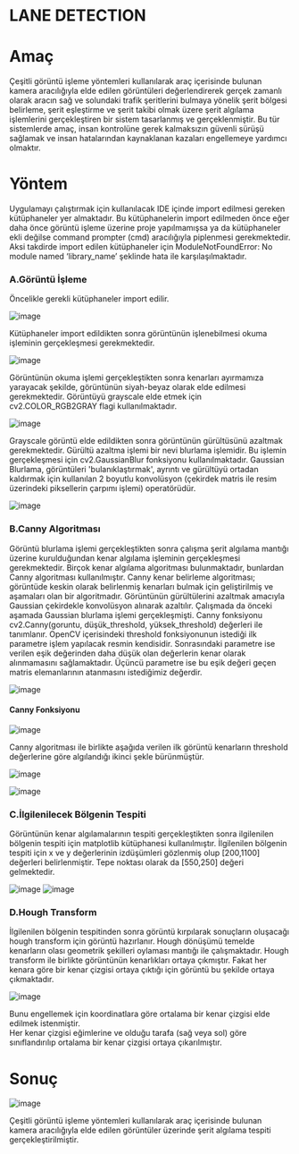 # LANE DETECTION

# Amaç
Çeşitli görüntü işleme yöntemleri kullanılarak araç içerisinde bulunan kamera aracılığıyla elde edilen görüntüleri değerlendirerek gerçek zamanlı olarak aracın sağ ve solundaki trafik şeritlerini bulmaya yönelik şerit bölgesi belirleme, şerit eşleştirme ve şerit takibi olmak üzere şerit algılama işlemlerini gerçekleştiren bir sistem tasarlanmış ve gerçeklenmiştir. Bu tür sistemlerde amaç, insan kontrolüne gerek kalmaksızın güvenli sürüşü sağlamak ve insan hatalarından kaynaklanan kazaları engellemeye yardımcı olmaktır.

# Yöntem
Uygulamayı çalıştırmak için kullanılacak IDE içinde import edilmesi gereken kütüphaneler yer almaktadır. 
Bu kütüphanelerin import edilmeden önce eğer daha önce görüntü işleme üzerine proje yapılmamışsa ya da kütüphaneler ekli değilse command prompter (cmd) aracılığıyla piplenmesi gerekmektedir. Aksi takdirde import edilen kütüphaneler için ModuleNotFoundError: No module named ‘library_name’ şeklinde hata ile karşılaşılmaktadır.

### A.Görüntü İşleme
Öncelikle gerekli kütüphaneler import edilir.

![image](https://user-images.githubusercontent.com/73740709/166804915-2c9184a8-f09e-4109-8930-d89a24d0864c.png)

Kütüphaneler import edildikten sonra görüntünün işlenebilmesi okuma işleminin gerçekleşmesi gerekmektedir.

![image](https://user-images.githubusercontent.com/73740709/166805020-f0ab5bc5-76c2-44ee-a4e1-8697b4147a7e.png)

Görüntünün okuma işlemi gerçekleştikten sonra kenarları ayırmamıza yarayacak şekilde, görüntünün siyah-beyaz olarak elde edilmesi gerekmektedir. 
Görüntüyü grayscale elde etmek için  cv2.COLOR_RGB2GRAY flagi kullanılmaktadır.

![image](https://user-images.githubusercontent.com/73740709/166805088-17ac69f7-6738-4ac5-825a-dc8d2ae6f485.png)

Grayscale görüntü elde edildikten sonra görüntünün gürültüsünü azaltmak gerekmektedir. Gürültü azaltma işlemi bir nevi blurlama işlemidir. Bu işlemin gerçekleşmesi için cv2.GaussianBlur fonksiyonu kullanılmaktadır. Gaussian Blurlama, görüntüleri 'bulanıklaştırmak', ayrıntı ve gürültüyü ortadan kaldırmak için kullanılan 2 boyutlu konvolüsyon (çekirdek matris ile resim üzerindeki piksellerin çarpımı işlemi) operatörüdür.

![image](https://user-images.githubusercontent.com/73740709/166805160-52bd4f6d-fdf7-4c5a-827c-f0dd8c31a107.png)

### B.Canny Algoritması
Görüntü blurlama işlemi gerçekleştikten sonra çalışma şerit algılama mantığı üzerine kurulduğundan kenar algılama işleminin gerçekleşmesi gerekmektedir. 
Birçok kenar algılama algoritması bulunmaktadır, bunlardan Canny algoritması kullanılmıştır. 
Canny kenar belirleme algoritması; görüntüde keskin olarak belirlenmiş kenarları bulmak için geliştirilmiş ve aşamaları olan bir algoritmadır. 
Görüntünün gürültülerini azaltmak amacıyla Gaussian çekirdekle konvolüsyon alınarak azaltılır. 
Çalışmada da önceki aşamada Gaussian blurlama işlemi gerçekleşmişti. 
Canny fonksiyonu cv2.Canny(goruntu, düşük_threshold, yüksek_threshold)  değerleri ile tanımlanır. 
OpenCV içerisindeki threshold fonksiyonunun istediği ilk parametre işlem yapılacak resmin kendisidir. 
Sonrasındaki parametre ise verilen eşik değerinden daha düşük olan değerlerin kenar olarak alınmamasını sağlamaktadır. 
Üçüncü parametre ise bu eşik değeri geçen matris elemanlarının atanmasını istediğimiz değerdir.

![image](https://user-images.githubusercontent.com/73740709/166805477-3533896c-d1ab-4373-a670-4a4e485b6766.png)

#### Canny Fonksiyonu

![image](https://user-images.githubusercontent.com/73740709/166805606-1ab2a2a5-dda4-4ccf-b61d-823be154d9c8.png)

Canny algoritması ile birlikte aşağıda verilen ilk görüntü kenarların threshold değerlerine göre algılandığı ikinci şekle bürünmüştür.

![image](https://user-images.githubusercontent.com/73740709/166805679-8728ac3c-41f8-4e8f-ac5d-715dbd88ee0b.png)

![image](https://user-images.githubusercontent.com/73740709/166805728-cfbf6102-49c1-40d8-b0ec-a4f26a5c65b8.png)

### C.İlgilenilecek Bölgenin Tespiti
Görüntünün kenar algılamalarının tespiti gerçekleştikten sonra ilgilenilen bölgenin tespiti için matplotlib kütüphanesi kullanılmıştır.
İlgilenilen bölgenin tespiti için x ve y değerlerinin izdüşümleri gözlenmiş olup [200,1100] değerleri belirlenmiştir. 
Tepe noktası olarak da [550,250] değeri gelmektedir.

![image](https://user-images.githubusercontent.com/73740709/166805850-a9eb4fba-a38f-4138-b06f-c42f9ac08601.png)
![image](https://user-images.githubusercontent.com/73740709/166805899-ecce27ae-9b84-47f9-b1d4-5e9fcb7d26e0.png)

### D.Hough Transform
İlgilenilen bölgenin tespitinden sonra görüntü kırpılarak sonuçların oluşacağı hough transform için görüntü hazırlanır. 
Hough dönüşümü temelde kenarların olası geometrik şekilleri oylaması mantığı ile çalışmaktadır. 
Hough transform ile birlikte görüntünün kenarlıkları ortaya çıkmıştır. 
Fakat her kenara göre bir kenar çizgisi ortaya çıktığı için görüntü bu şekilde ortaya çıkmaktadır.

![image](https://user-images.githubusercontent.com/73740709/166806266-26d6caaf-89ee-4e6e-abbb-411328aaa7f0.png)

Bunu engellemek için koordinatlara göre ortalama bir kenar çizgisi elde edilmek istenmiştir.  
Her kenar çizgisi eğimlerine ve olduğu tarafa (sağ veya sol) göre sınıflandırılıp ortalama bir kenar çizgisi ortaya çıkarılmıştır.

# Sonuç

![image](https://user-images.githubusercontent.com/73740709/166806443-7662628f-d8a2-4d22-a540-5fb415324276.png)

Çeşitli görüntü işleme yöntemleri kullanılarak araç içerisinde bulunan kamera aracılığıyla elde edilen görüntüler üzerinde şerit algılama tespiti gerçekleştirilmiştir.
